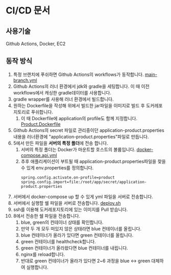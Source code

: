 # CI/CD 문서
## 사용기술
Github Actions, Docker, EC2
## 동작 방식
1. 특정 브랜치에 푸쉬하면 Github Actions의 workflows가 동작합니다. [main-branch.yml](../.github/workflows/develop-branch.yml)
2. Github Actions의 러너 환경에서 jdk와 gradle을 세팅합니다. 이 때 이전 workflows에서 캐싱한 gradle데이터를 사용합니다.
3. gradle wrapper를 사용해 러너 환경에서 빌드합니다.
4. 원하는 Dockerfile을 작성해 위에서 빌드한 jar파일을 이미지로 빌드 후 도커레포지토리로 푸쉬합니다. 
   1. 이 때 Dockerfile에 application의 profile도 함께 지정합니다. [Product.Dockerfile](../Product.Dockerfile)
5. Github Actions의 secret 파일로 관리중이던 application-product.properties 내용을 러너환경에 "application-product.properties"파일로 만듭니다. 
6. 5에서 만든 파일을 **서버의 특정 폴더**에 전송 합니다.
   1. 서버의 특정 폴더는 Docker가 마운트할 호스트의 볼륨입니다. [docker-compose.api.yml](../docker/docker-compose.api.yml)
   2. 추후 애플리케이션이 부트될 때 application-product.properties파일을 찾을 수 있게 env.properties를 정의합니다.
      ```properties
      spring.config.activate.on-profile=product
      spring.config.import=file:/root/app/secret/application-product.properties
      ```
7. 서버에서 docker-compose up 할 수 있게 yml 파일을 서버로 전송합니다.
8. 서버에서 실행할 쉘 파일을 서버로 전송합니다. [deploy.sh](../script/deploy.sh)
9. ssh를 이용해 도커레포지토리에 있는 이미지를 Pull 받습니다.
10. 8에서 전송한 쉘 파일을 전송합니다.
    1. blue, green의 컨테이너 상태를 확인합니다.
    2. 만약 두 개 모두 떠있지 않은 상태라면 blue 컨테이너를 올립니다.
    3. blue 컨테이너가 올라가 있다면 green 컨테이너를 올립니다.
    4. green 컨테이너를 healthcheck합니다.
    5. green 컨테이너가 올라왔다면 blue 컨테이너를 내립니다.
    6. nginx를 reload합니다.
    7. 반대로 green 컨테이너가 올라가 있다면 2~6 과정을 blue <-> green 대체하여 실행합니다. 